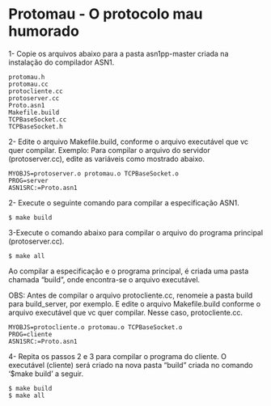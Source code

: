 # Protomau - O protocolo mau humorado
1- Copie os arquivos abaixo para a pasta asn1pp-master criada na instalação do compilador ASN1.
	
	protomau.h
	protomau.cc
	protocliente.cc
	protoserver.cc	
	Proto.asn1
	Makefile.build
	TCPBaseSocket.cc
	TCPBaseSocket.h

2- Edite o arquivo Makefile.build, conforme o arquivo executável que vc quer compilar.
	Exemplo: Para compilar o arquivo do servidor (protoserver.cc), edite as variáveis como mostrado abaixo.

	MYOBJS=protoserver.o protomau.o TCPBaseSocket.o
	PROG=server
	ASN1SRC:=Proto.asn1 

2- Execute o seguinte comando para compilar a especificação ASN1.
	
	$ make build	
	
3-Execute o comando abaixo para compilar o arquivo do programa principal (protoserver.cc).

	$ make all

Ao compilar a especificação e o programa principal, é criada uma pasta chamada “build”, onde encontra-se o arquivo executável.

OBS: Antes de compilar o arquivo protocliente.cc, renomeie a pasta build para build_server, por exemplo. E edite o arquivo Makefile.build conforme o arquivo executável que vc quer compilar. Nesse caso, protocliente.cc.

	MYOBJS=protocliente.o protomau.o TCPBaseSocket.o
	PROG=cliente
	ASN1SRC:=Proto.asn1 

4- Repita os passos 2 e 3 para compilar o programa do cliente. O executável (cliente) será criado na nova pasta “build” criada no comando ‘$make build’ a seguir.

	$ make build
	$ make all
